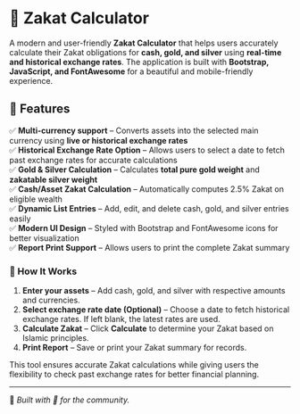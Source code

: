 # 🕌 Zakat Calculator

A modern and user-friendly **Zakat Calculator** that helps users accurately calculate their Zakat obligations for **cash, gold, and silver** using **real-time and historical exchange rates**. The application is built with **Bootstrap, JavaScript, and FontAwesome** for a beautiful and mobile-friendly experience.

## 🌟 Features

✅ **Multi-currency support** – Converts assets into the selected main currency using **live or historical exchange rates**  
✅ **Historical Exchange Rate Option** – Allows users to select a date to fetch past exchange rates for accurate calculations  
✅ **Gold & Silver Calculation** – Calculates **total pure gold weight** and **zakatable silver weight**  
✅ **Cash/Asset Zakat Calculation** – Automatically computes 2.5% Zakat on eligible wealth  
✅ **Dynamic List Entries** – Add, edit, and delete cash, gold, and silver entries easily  
✅ **Modern UI Design** – Styled with Bootstrap and FontAwesome icons for better visualization  
✅ **Report Print Support** – Allows users to print the complete Zakat summary  

### 📌 How It Works

1. **Enter your assets** – Add cash, gold, and silver with respective amounts and currencies.  
2. **Select exchange rate date (Optional)** – Choose a date to fetch historical exchange rates. If left blank, the latest rates are used.  
3. **Calculate Zakat** – Click **Calculate** to determine your Zakat based on Islamic principles.  
4. **Print Report** – Save or print your Zakat summary for records.  

This tool ensures accurate Zakat calculations while giving users the flexibility to check past exchange rates for better financial planning.  

---
  
🔹 *Built with 💙 for the community.*  
